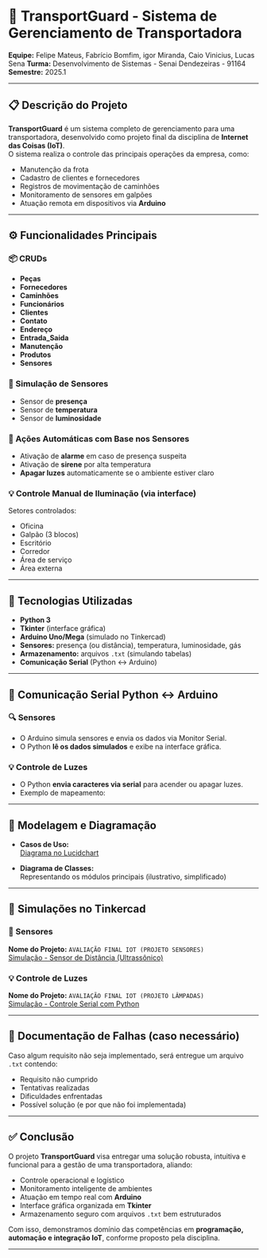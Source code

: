 # 🚚 TransportGuard - Sistema de Gerenciamento de Transportadora

**Equipe:** Felipe Mateus, Fabrício Bomfim, igor Miranda, Caio Vinicius, Lucas Sena
**Turma:** Desenvolvimento de Sistemas - Senai Dendezeiras - 91164
**Semestre:** 2025.1  

---

## 📋 Descrição do Projeto

**TransportGuard** é um sistema completo de gerenciamento para uma transportadora, desenvolvido como projeto final da disciplina de **Internet das Coisas (IoT)**.  
O sistema realiza o controle das principais operações da empresa, como:

- Manutenção da frota
- Cadastro de clientes e fornecedores
- Registros de movimentação de caminhões
- Monitoramento de sensores em galpões
- Atuação remota em dispositivos via **Arduino**

---

## ⚙️ Funcionalidades Principais

### 📦 CRUDs

- **Peças**
- **Fornecedores**
- **Caminhões**
- **Funcionários**
- **Clientes**
- **Contato**
- **Endereço**
- **Entrada_Saida**
- **Manutenção**
- **Produtos**
- **Sensores**

### 🧠 Simulação de Sensores

- Sensor de **presença**
- Sensor de **temperatura**
- Sensor de **luminosidade**

### 🚨 Ações Automáticas com Base nos Sensores

- Ativação de **alarme** em caso de presença suspeita
- Ativação de **sirene** por alta temperatura
- **Apagar luzes** automaticamente se o ambiente estiver claro

### 💡 Controle Manual de Iluminação (via interface)

Setores controlados:
- Oficina  
- Galpão (3 blocos)  
- Escritório  
- Corredor  
- Área de serviço  
- Área externa  

---

## 🧰 Tecnologias Utilizadas

- **Python 3**
- **Tkinter** (interface gráfica)
- **Arduino Uno/Mega** (simulado no Tinkercad)
- **Sensores:** presença (ou distância), temperatura, luminosidade, gás
- **Armazenamento:** arquivos `.txt` (simulando tabelas)
- **Comunicação Serial** (Python ↔ Arduino)

---

## 📡 Comunicação Serial Python ↔ Arduino

### 🔍 Sensores

- O Arduino simula sensores e envia os dados via Monitor Serial.
- O Python **lê os dados simulados** e exibe na interface gráfica.

### 💡 Controle de Luzes

- O Python **envia caracteres via serial** para acender ou apagar luzes.
- Exemplo de mapeamento:

---

## 📐 Modelagem e Diagramação

- **Casos de Uso:**  
  [Diagrama no Lucidchart](https://lucid.app/lucidchart/1914538b-1123-4e9b-bc26-f11e20b9c855/edit?viewport_loc=176%2C-236%2C3328%2C1780%2CsDms4zyG4P~t&invitationId=inv_fd4e685c-5b98-42db-9785-3633dbccd74f)

- **Diagrama de Classes:**  
  Representando os módulos principais (ilustrativo, simplificado)

---

## 🧪 Simulações no Tinkercad

### 🔧 Sensores

**Nome do Projeto:** `AVALIAÇÃO FINAL IOT (PROJETO SENSORES)`  
[Simulação - Sensor de Distância (Ultrassônico)](https://www.tinkercad.com/things/95vdITbEQFX-fernando-moreira-sensor-distancia?sharecode=yMGtEjZ1vxqIZ-p3Rmo0qI7lg7hlCRnBpwafPM4R-7Q)

### 💡 Controle de Luzes

**Nome do Projeto:** `AVALIAÇÃO FINAL IOT (PROJETO LÂMPADAS)`  
[Simulação - Controle Serial com Python](https://www.tinkercad.com/things/diOGfZNg5bt-comunicacao-serial-fernando?sharecode=m74cmOU-bVf3Ky7-_ZetpQrNyFXnoYgcTmHhoIITHoM)


---

## 📘 Documentação de Falhas (caso necessário)

Caso algum requisito não seja implementado, será entregue um arquivo `.txt` contendo:

- Requisito não cumprido  
- Tentativas realizadas  
- Dificuldades enfrentadas  
- Possível solução (e por que não foi implementada)

---

## ✅ Conclusão

O projeto **TransportGuard** visa entregar uma solução robusta, intuitiva e funcional para a gestão de uma transportadora, aliando:

- Controle operacional e logístico
- Monitoramento inteligente de ambientes
- Atuação em tempo real com **Arduino**
- Interface gráfica organizada em **Tkinter**
- Armazenamento seguro com arquivos `.txt` bem estruturados

Com isso, demonstramos domínio das competências em **programação, automação e integração IoT**, conforme proposto pela disciplina.

---


